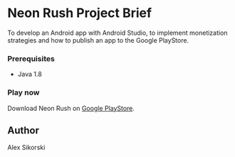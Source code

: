# Neon Rush Project Brief
To develop an Android app with Android Studio, to implement monetization strategies and how to publish an app to the Google PlayStore.

### Prerequisites
* Java 1.8

### Play now
Download Neon Rush on [Google PlayStore](https://play.google.com/store/apps/details?id=game.neonrush). 

## Author
Alex Sikorski

